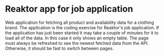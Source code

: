 # Reaktor app for job application
Web application for fetching all product and availability data for a clothing brand.
The application is the coding exercise for Reaktor's job application.
If the application has just been started it may take a couple of minutes for it to load all of the data.
In this case it only shows an empty table.
The page must always be refreshed to see the newest fetched data from the API.
Otherwise, it should be fast to switch between pages.
